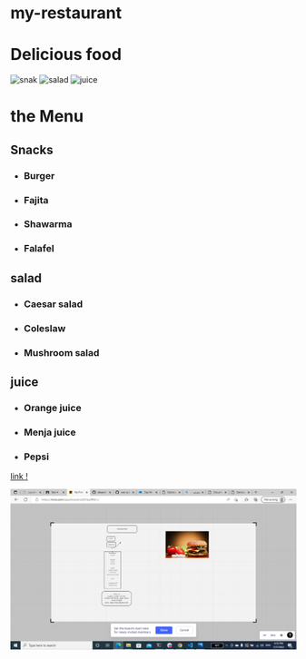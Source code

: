 # my-restaurant

# **Delicious food**
![snak]( https://scontent.famm10-1.fna.fbcdn.net/v/t1.6435-9/57131048_1194178897410563_1333482213198528512_n.jpg?_nc_cat=109&ccb=1-7&_nc_sid=e3f864&_nc_eui2=AeEFE__k26Z2PIlbjv5_Bf5-vMwBnlo2p-y8zAGeWjan7H6-DNrBe4Yo_HpV74Fj9XJynI5hFVJ-eji-Y-lSYKRU&_nc_ohc=n0d8U6Lwbl4AX88tCTv&_nc_ht=scontent.famm10-1.fna&oh=00_AT-Gu6KJXlyElAKjSi6e7rM_rr3t9nXprJTtwKJkeBxL1Q&oe=63043126)
![salad](https://scontent.famm10-1.fna.fbcdn.net/v/t1.6435-9/37195227_619066271826667_5668340065932148736_n.jpg?_nc_cat=107&ccb=1-7&_nc_sid=e3f864&_nc_eui2=AeENP3OQYzghgYaxwGI2Q4wwh88uEHooUYSHzy4QeihRhDKWFPoobQGXakCsUy4ALWbMvwD6kUVyIJ6V96lS1gT7&_nc_ohc=4fw3HbVc-lMAX98nDLy&tn=Bwa_xEV5PXOrY0gx&_nc_ht=scontent.famm10-1.fna&oh=00_AT8BXo8bCGF4Onk-ht39z7M8FjCYb5syVTLgepXUZSbS3g&oe=6303D9F7)
![juice](https://alwafd.news/images/thumbs/752/news/e3552bf27a37255f6961d3c37c08f4cc.jpg)

# **the Menu**
## Snacks
* ### Burger 
* ### Fajita
* ### Shawarma
* ### Falafel

## salad
* ### Caesar  salad
* ### Coleslaw
* ### Mushroom salad

## juice
* ### Orange juice
* ### Menja juice
* ### Pepsi

[link !](https://www.mcdonalds.com/om/ar-om/full-menu.html)

![wirefram](2022-07-27%20(25).png)

